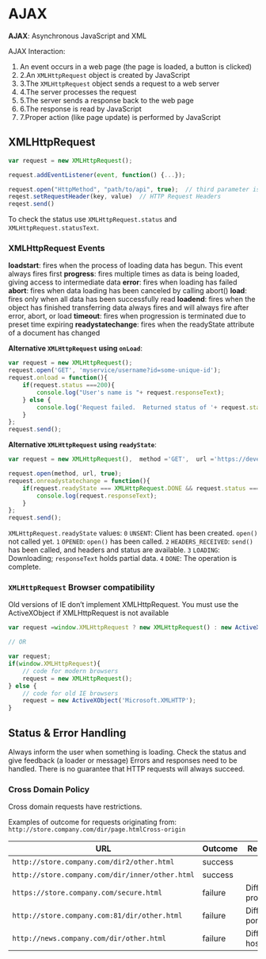 # AJAX

**AJAX**: Asynchronous JavaScript and XML

AJAX Interaction:

1. An event occurs in a web page (the page is loaded, a button is clicked)
2. 2.An `XMLHttpRequest` object is created by JavaScript
3. 3.The `XMLHttpRequest` object sends a request to a web server
4. 4.The server processes the request
5. 5.The server sends a response back to the web page
6. 6.The response is read by JavaScript
7. 7.Proper action (like page update) is performed by JavaScript

## XMLHttpRequest

```js
var request = new XMLHttpRequest();

request.addEventListener(event, function() {...});

request.open("HttpMethod", "path/to/api", true);  // third parameter is asynchronicity (true = asynchronous)
reqest.setRequestHeader(key, value)  // HTTP Request Headers
reqest.send()
```

To check the status use `XMLHttpRequest.status` and `XMLHttpRequest.statusText`.

### XMLHttpRequest Events

**loadstart**: fires when the process of loading data has begun. This event always fires first
**progress**: fires multiple times as data is being loaded, giving access to intermediate data
**error**: fires when loading has failed
**abort**: fires when data loading has been canceled by calling abort()
**load**: fires only when all data has been successfully read
**loadend**: fires when the object has finished transferring data always fires and will always fire after error, abort, or load
**timeout**: fires when progression is terminated due to preset time expiring
**readystatechange**: fires when the readyState attribute of a document has changed

**Alternative `XMLHttpRequest` using `onLoad`**:

```js
var request = new XMLHttpRequest();
request.open('GET', 'myservice/username?id=some-unique-id');
request.onload = function(){
    if(request.status ===200){
        console.log("User's name is "+ request.responseText);
    } else {
        console.log('Request failed.  Returned status of '+ request.status);
    }
};
request.send();
```

**Alternative `XMLHttpRequest` using `readyState`**:

```js
var request = new XMLHttpRequest(),  method ='GET',  url ='https://developer.mozilla.org/';

request.open(method, url, true);
request.onreadystatechange = function(){
    if(request.readyState === XMLHttpRequest.DONE && request.status === 200){
        console.log(request.responseText);
    }
};
request.send();
```

`XMLHttpRequest.readyState` values:
`0` `UNSENT`: Client has been created. `open()` not called yet.
`1` `OPENED`: `open()` has been called.
`2` `HEADERS_RECEIVED`: `send()` has been called, and headers and status are available.
`3` `LOADING`: Downloading; `responseText` holds partial data.
`4` `DONE`: The operation is complete.

### `XMLHttpRequest` Browser compatibility

Old versions of IE don’t implement XMLHttpRequest. You must use the ActiveXObject if XMLHttpRequest is not available

```js
var request =window.XMLHttpRequest ? new XMLHttpRequest() : new ActiveXObject('Microsoft.XMLHTTP');

// OR

var request;
if(window.XMLHttpRequest){
    // code for modern browsers  
    request = new XMLHttpRequest();
} else {
    // code for old IE browsers
    request = new ActiveXObject('Microsoft.XMLHTTP');
}
```

## Status & Error Handling

Always inform the user when something is loading. Check the status and give feedback (a loader or message)
Errors and responses need to be handled. There is no guarantee that HTTP requests will always succeed.

### Cross Domain Policy

Cross domain requests have restrictions.

Examples of outcome for requests originating from: `http://store.company.com/dir/page.htmlCross-origin`

| URL                                             | Outcome | Reason             |
|-------------------------------------------------|---------|--------------------|
| `http://store.company.com/dir2/other.html`      | success |
| `http://store.company.com/dir/inner/other.html` | success |
| `https://store.company.com/secure.html`         | failure | Different protocol |
| `http://store.company.com:81/dir/other.html`    | failure | Different port     |
| `http://news.company.com/dir/other.html`        | failure | Different host     |
